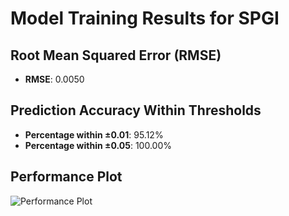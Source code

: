 # Model Training Results for SPGI

## Root Mean Squared Error (RMSE)
- **RMSE**: 0.0050

## Prediction Accuracy Within Thresholds
- **Percentage within ±0.01**: 95.12%
- **Percentage within ±0.05**: 100.00%

## Performance Plot
![Performance Plot](../imgs/SPGI.png)
